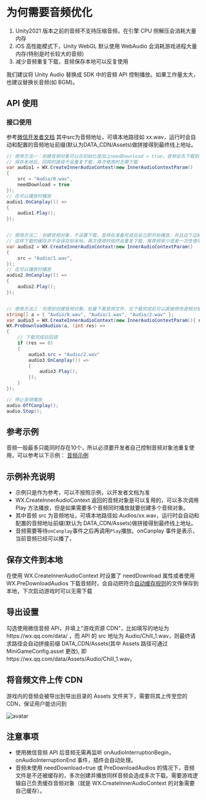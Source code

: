 # 为何需要音频优化

1. Unity2021 版本之前的音频不支持压缩音频，在引擎 CPU 侧解压会消耗大量内存
2. iOS 高性能模式下，Unity WebGL 默认使用 WebAudio 会消耗游戏进程大量内存(特别是时长较大的音频)
3. 减少音频重复下载，音频保存本地可以反复使用

我们建议将 Unity Audio 替换成 SDK 中的音频 API 控制播放。如果工作量太大，也建议替换长音频(如 BGM)。

## API 使用

### 接口使用

参考[微信开发者文档](https://developers.weixin.qq.com/minigame/dev/api/media/audio/InnerAudioContext.html)
其中src为音频地址，可填本地路径如 xx.wav，运行时会自动和配置的音频地址前缀(默认为DATA_CDN/Assets)做拼接得到最终线上地址。

```c#
// 使用方法一：创建音频对象可以在初始化是加上needDownload = true，音频会先下载到本地，然后再播放
// 保存本地后，同样的路径不会重复下载，再次使用时无需下载
var audio1 = WX.CreateInnerAudioContext(new InnerAudioContextParam()
{
    src = "Audio/0.wav",
    needDownload = true
});
// 在可以播放时播放
audio1.OnCanplay(() =>
{
    audio1.Play();
});


// 使用方法二：创建音频对象，不设置下载，音频在准备完成后会立即开始播放，并且边下边播
// 这样下载的缓存并不会保存到本地，再次使用时依然会重复下载，推荐频率少或者一次性使用的音频这样处理
var audio2 = WX.CreateInnerAudioContext(new InnerAudioContextParam()
{
    src = "Audio/1.wav",
});
// 在可以播放时播放
audio2.OnCanplay(() =>
{
    audio2.Play();
});


// 使用方法三：先提前创建音频对象，批量下载音频文件，在下载完成后可以直接修改音频对象的src并播放
string[] a = { "Audio/0.wav", "Audio/1.wav", "Audio/2.wav" }; 
var audio3 = WX.CreateInnerAudioContext(new InnerAudioContextParam(){ needDownload = true });
WX.PreDownloadAudios(a, (int res) =>
{
    // 下载完成后回调
    if (res == 0)
    {
        audio3.src = "Audio/2.wav"
        audio3.OnCanplay(() =>
        {
            audio3.Play();
        });
    }
});

// 停止音频播放
audio.OffCanplay();
audio.Stop();
```

## 参考示例
音频一般最多只能同时存在10个，所以必须要开发者自己控制音频对象池重复使用，可以参考以下示例：
[音频示例](https://github.com/wechat-miniprogram/minigame-unity-webgl-transform/blob/main/Demo/API/Assets/Scripts/AudioManager.cs)

## 示例补充说明
- 示例只是作为参考，可以不按照示例，以开发者文档为准
- WX.CreateInnerAudioContext 返回的音频对象是可以复用的，可以多次调用 Play 方法播放，但是如果需要多个音频同时播放就要创建多个音频对象。
- 其中音频 src 为音频地址，可填本地路径如 Audios/xx.wav，运行时会自动和配置的音频地址前缀(默认为 DATA_CDN/Assets)做拼接得到最终线上地址。
- 音频需要等待`onCanplay`事件之后再调用`Play`播放。onCanplay 事件是表示，当前音频已经可以播了，

## 保存文件到本地

在使用 WX.CreateInnerAudioContext 时设置了 needDownload 属性或者使用 WX.PreDownloadAudios 下载音频时，会自动把符合[自动缓存规则](https://github.com/wechat-miniprogram/minigame-unity-webgl-transform/blob/main/Design/FileCache.md#%E4%BA%8C%E5%93%AA%E4%BA%9B%E8%B5%84%E6%BA%90%E4%BC%9A%E8%87%AA%E5%8A%A8%E7%BC%93%E5%AD%98)的文件保存到本地，下次启动游戏时可以无需下载

## 导出设置

勾选使用微信音频 API，并填上"游戏资源 CDN"，比如填写的地址为https://wx.qq.com/data/ ，而 API 的 src 地址为 Audio/Chill_1.wav，则最终请求路径会自动拼接前缀 DATA_CDN/Assets(其中 Assets 路径可通过 MiniGameConfig.asset 更改), 即https://wx.qq.com/data/Assets/Audio/Chill_1.wav。

## 将音频文件上传 CDN

游戏内的音频会被导出到导出目录的 Assets 文件夹下，需要将其上传至您的 CDN，保证用户能访问到

![avatar](../image/assets2.png)

## 注意事项

- 使用微信音频 API 后音频无需再监听 onAudioInterruptionBegin，onAudioInterruptionEnd 事件，插件会自动处理。
- 音频未使用 needDownload=true 或 PreDownloadAudios 的情况下，音频文件是不还被缓存的，多次创建并播放同样音频会造成多次下载。需要游戏逻辑自己负责缓存音频对象（就是 WX.CreateInnerAudioContext 的对象需要自己缓存）。

